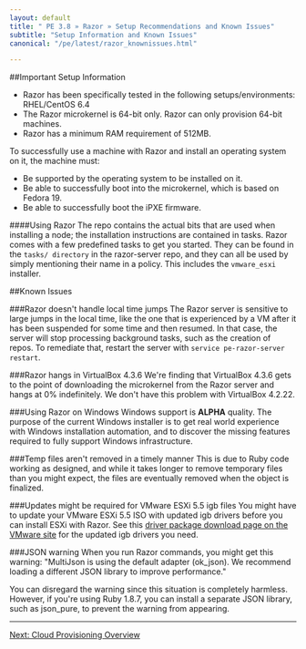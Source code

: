 ```yaml
---
layout: default
title: " PE 3.8 » Razor » Setup Recommendations and Known Issues"
subtitle: "Setup Information and Known Issues"
canonical: "/pe/latest/razor_knownissues.html"

---
```

##Important Setup Information

+ Razor has been specifically tested in the following setups/environments: RHEL/CentOS 6.4
+ The Razor microkernel is 64-bit only. Razor can only provision 64-bit machines.
+ Razor has a minimum RAM requirement of 512MB.

To successfully use a machine with Razor and install an operating system on it, the machine must:
+ Be supported by the operating system to be installed on it.
+ Be able to successfully boot into the microkernel, which is based on Fedora 19.
+ Be able to successfully boot the iPXE firmware.

####Using Razor
The repo contains the actual bits that are used when installing a node; the installation instructions are contained in tasks. Razor comes with a few predefined tasks to get you started. They can be found in the `tasks/ directory` in the razor-server repo, and they can all be used by simply mentioning their name in a policy. This includes the `vmware_esxi` installer.

##Known Issues

###Razor doesn't handle local time jumps
The Razor server is sensitive to large jumps in the local time, like the one that is experienced by a VM after it has been suspended for some time and then resumed. In that case, the server will stop processing background tasks, such as the creation of repos. To remediate that, restart the server with `service pe-razor-server restart`.

###Razor hangs in VirtualBox 4.3.6
We're finding that VirtualBox 4.3.6 gets to the point of downloading the microkernel from the Razor server and hangs at 0% indefinitely. We don't have this problem with VirtualBox 4.2.22.

###Using Razor on Windows
Windows support is **ALPHA** quality. The purpose of the current Windows installer is to get real world experience with Windows installation automation, and to discover the missing features required to fully support Windows infrastructure.

###Temp files aren't removed in a timely manner
This is due to Ruby code working as designed, and while it takes longer to remove temporary files than you might expect, the files are eventually removed when the object is finalized.

###Updates might be required for VMware ESXi 5.5 igb files
You might have to update your VMware ESXi 5.5 ISO with updated igb drivers before you can install ESXi with Razor. See this [driver package download page on the VMware site](https://my.vmware.com/web/vmware/details?downloadGroup=DT-ESXI55-INTEL-IGB-42168&productId=353) for the updated igb drivers you need.

###JSON warning
When you run Razor commands, you might get this warning: "MultiJson is using the default adapter (ok_json). We recommend loading a different JSON library to improve performance."

You can disregard the warning since this situation is completely harmless. However, if you're using Ruby 1.8.7, you can install a separate JSON library, such as json_pure, to prevent the warning from appearing.

* * *

 [Next: Cloud Provisioning Overview](./cloudprovisioner_overview.html)